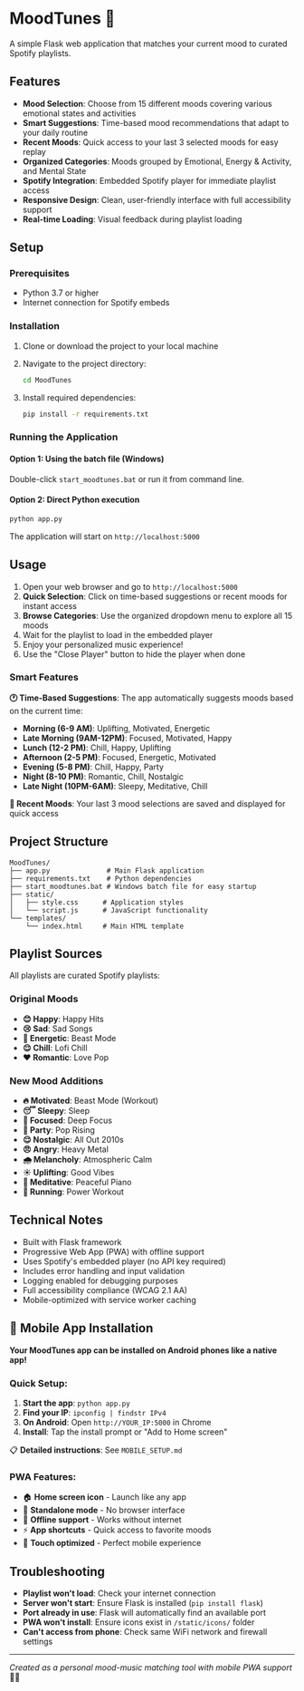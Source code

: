 # MoodTunes 🎵

A simple Flask web application that matches your current mood to curated Spotify playlists.

## Features

- **Mood Selection**: Choose from 15 different moods covering various emotional states and activities
- **Smart Suggestions**: Time-based mood recommendations that adapt to your daily routine
- **Recent Moods**: Quick access to your last 3 selected moods for easy replay
- **Organized Categories**: Moods grouped by Emotional, Energy & Activity, and Mental State
- **Spotify Integration**: Embedded Spotify player for immediate playlist access
- **Responsive Design**: Clean, user-friendly interface with full accessibility support
- **Real-time Loading**: Visual feedback during playlist loading

## Setup

### Prerequisites
- Python 3.7 or higher
- Internet connection for Spotify embeds

### Installation

1. Clone or download the project to your local machine
2. Navigate to the project directory:
   ```bash
   cd MoodTunes
   ```

3. Install required dependencies:
   ```bash
   pip install -r requirements.txt
   ```

### Running the Application

#### Option 1: Using the batch file (Windows)
Double-click `start_moodtunes.bat` or run it from command line.

#### Option 2: Direct Python execution
```bash
python app.py
```

The application will start on `http://localhost:5000`

## Usage

1. Open your web browser and go to `http://localhost:5000`
2. **Quick Selection**: Click on time-based suggestions or recent moods for instant access
3. **Browse Categories**: Use the organized dropdown menu to explore all 15 moods
4. Wait for the playlist to load in the embedded player
5. Enjoy your personalized music experience!
6. Use the "Close Player" button to hide the player when done

### Smart Features

**🕐 Time-Based Suggestions**: The app automatically suggests moods based on the current time:
- **Morning (6-9 AM)**: Uplifting, Motivated, Energetic
- **Late Morning (9AM-12PM)**: Focused, Motivated, Happy
- **Lunch (12-2 PM)**: Chill, Happy, Uplifting
- **Afternoon (2-5 PM)**: Focused, Energetic, Motivated
- **Evening (5-8 PM)**: Chill, Happy, Party
- **Night (8-10 PM)**: Romantic, Chill, Nostalgic
- **Late Night (10PM-6AM)**: Sleepy, Meditative, Chill

**🔄 Recent Moods**: Your last 3 mood selections are saved and displayed for quick access

## Project Structure

```
MoodTunes/
├── app.py              # Main Flask application
├── requirements.txt    # Python dependencies
├── start_moodtunes.bat # Windows batch file for easy startup
├── static/
│   ├── style.css      # Application styles
│   └── script.js      # JavaScript functionality
└── templates/
    └── index.html     # Main HTML template
```

## Playlist Sources

All playlists are curated Spotify playlists:

### **Original Moods**
- **😊 Happy**: Happy Hits
- **😢 Sad**: Sad Songs  
- **💪 Energetic**: Beast Mode
- **😌 Chill**: Lofi Chill
- **❤️ Romantic**: Love Pop

### **New Mood Additions**
- **🔥 Motivated**: Beast Mode (Workout)
- **😴 Sleepy**: Sleep
- **🤔 Focused**: Deep Focus
- **🎉 Party**: Pop Rising
- **😌 Nostalgic**: All Out 2010s
- **😠 Angry**: Heavy Metal
- **🌧️ Melancholy**: Atmospheric Calm
- **☀️ Uplifting**: Good Vibes
- **🧘 Meditative**: Peaceful Piano
- **🏃 Running**: Power Workout

## Technical Notes

- Built with Flask framework
- Progressive Web App (PWA) with offline support
- Uses Spotify's embedded player (no API key required)
- Includes error handling and input validation
- Logging enabled for debugging purposes
- Full accessibility compliance (WCAG 2.1 AA)
- Mobile-optimized with service worker caching

## 📱 Mobile App Installation

**Your MoodTunes app can be installed on Android phones like a native app!**

### Quick Setup:
1. **Start the app**: `python app.py`
2. **Find your IP**: `ipconfig | findstr IPv4`
3. **On Android**: Open `http://YOUR_IP:5000` in Chrome
4. **Install**: Tap the install prompt or "Add to Home screen"

📋 **Detailed instructions**: See `MOBILE_SETUP.md`

### PWA Features:
- 🏠 **Home screen icon** - Launch like any app
- 📱 **Standalone mode** - No browser interface
- 🔄 **Offline support** - Works without internet
- ⚡ **App shortcuts** - Quick access to favorite moods
- 🎯 **Touch optimized** - Perfect mobile experience

## Troubleshooting

- **Playlist won't load**: Check your internet connection
- **Server won't start**: Ensure Flask is installed (`pip install flask`)
- **Port already in use**: Flask will automatically find an available port
- **PWA won't install**: Ensure icons exist in `/static/icons/` folder
- **Can't access from phone**: Check same WiFi network and firewall settings

---

*Created as a personal mood-music matching tool with mobile PWA support* 🎼📱